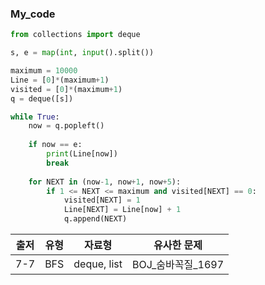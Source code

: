### My_code
```python
from collections import deque

s, e = map(int, input().split())

maximum = 10000
Line = [0]*(maximum+1)
visited = [0]*(maximum+1)
q = deque([s])

while True:
    now = q.popleft()
    
    if now == e:
        print(Line[now])
        break
    
    for NEXT in (now-1, now+1, now+5):
        if 1 <= NEXT <= maximum and visited[NEXT] == 0:
            visited[NEXT] = 1
            Line[NEXT] = Line[now] + 1
            q.append(NEXT)
```
|출저|유형|자료형|유사한 문제|
|:---:|:---:|:---:|:---:|
|7-7|BFS|deque, list|BOJ_숨바꼭질_1697|

